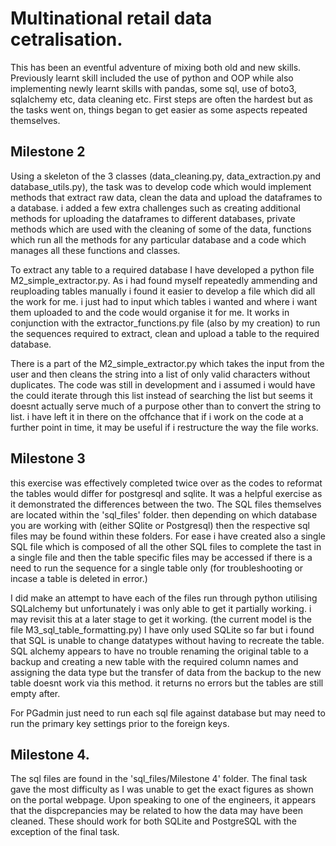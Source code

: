 # Multinational retail data cetralisation.

This has been an eventful adventure of mixing both old and new skills. Previously learnt skill included the use of python and OOP while also implementing newly learnt skills with pandas, some sql, use of boto3, sqlalchemy etc, data cleaning etc. 
First steps are often the hardest but as the tasks went on, things began to get easier as some aspects repeated themselves.

## Milestone 2

Using a skeleton of the 3 classes (data_cleaning.py, data_extraction.py and database_utils.py), the task was to develop code which would implement methods that extract raw data, clean the data and upload the dataframes to a database. i added a few extra challenges such as creating additional methods for uploading the dataframes to different databases, private methods which are used with the cleaning of some of the data, functions which run all the methods for any particular database and a code which manages all these functions and classes.

To extract any table to a required database I have developed a python file M2_simple_extractor.py. As i had found myself repeatedly ammending and reuploading tables manually i found it easier to develop a file which did all the work for me. i just had to input which tables i wanted and where i want them uploaded to and the code would organise it for me. It works in conjunction with the extractor_functions.py file (also by my creation) to run the sequences required to extract, clean and upload a table to the required database. 

There is a part of the M2_simple_extractor.py which takes the input from the user and then cleans the string into a list of only valid characters without duplicates. The code was still in development and i assumed i would have the could iterate through this list instead of searching the list but seems it doesnt actually serve much of a purpose other than to convert the string to list. i have left it in there on the offchance that if i work on the code at a further point in time, it may be useful if i restructure the way the file works.

## Milestone 3

this exercise was effectively completed twice over as the codes to reformat the tables would differ for postgresql and sqlite. It was a helpful exercise as it demonstrated the differences between the two.
The SQL files themselves are located within the 'sql_files' folder. then depending on which database you are working with (either SQlite or Postgresql) then the respective sql files may be found within these folders.
For ease i have created also a single SQL file which is composed of all the other SQL files to complete the tast in a single file and then the table specific files may be accessed if there is a need to run the sequence for a single table only (for troubleshooting or incase a table is deleted in error.)

I did make an attempt to have each of the files run through python utilising SQLalchemy but unfortunately i was only able to get it partially working. i may revisit this at a later stage to get it working. (the current model is the file M3_sql_table_formatting.py)
I have only used SQLite so far but i found that SQL is unable to change datatypes without having to recreate the table. SQL alchemy appears to have no trouble renaming the original table to a backup and creating a new table with the required column names and assigning the data type but the transfer of data from the backup to the new table doesnt work via this method. it returns no errors but the tables are still empty after.

For PGadmin just need to run each sql file against database but may need to run the primary key settings prior to the foreign keys.

## Milestone 4.

The sql files are found in the 'sql_files/Milestone 4' folder. The final task gave the most difficulty as I was unable to get the exact figures as shown on the portal webpage. Upon speaking to one of the engineers, it appears that the dispcrepancies may be related to how the data may have been cleaned. These should work for both SQLite and PostgreSQL with the exception of the final task. 